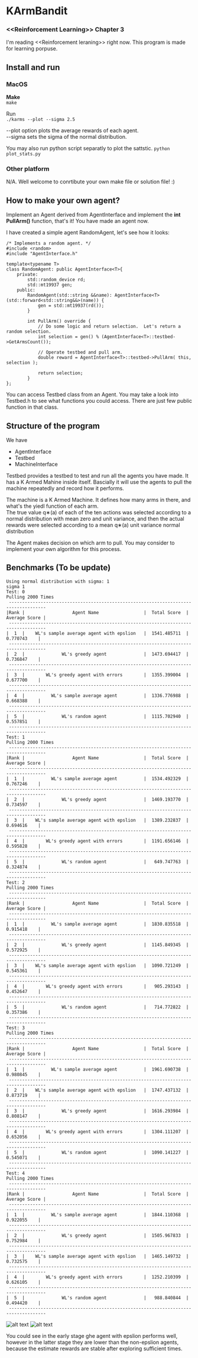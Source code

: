 # KArmBandit
### **\<<Reinforcement Learning\>> Chapter 3**
I'm reading \<<Reinforcement leraning\>> right now.  This program is made for learning porpuse.  

## Install and run
### MacOS
**Make**  
```make```

Run   
```./karms --plot --sigma 2.5```  

--plot option plots the average rewards of each agent.   
--sigma sets the sigma of the normal distribution.   

You may also run python script separatly to plot the sattstic.
```python plot_stats.py```

### Other platform
N/A.  Well welcome to conrtibute your own make file or solution file!  :)



## How to make your own agent?
Implement an Agent derived from AgentInterface and implement the **int PullArm()** function, that's it!  You have made an agent now.

I have created a simple agent RandomAgent, let's see how it looks:
```
/* Implements a random agent. */
#include <random>
#include "AgentInterface.h"

template<typename T>
class RandomAgent: public AgentInterface<T>{
    private:
        std::random_device rd;
        std::mt19937 gen;
    public:
        RandomAgent(std::string &&name): AgentInterface<T>(std::forward<std::string&&>(name)) {
            gen = std::mt19937(rd());
        }

        int PullArm() override {
            // Do some logic and return selection.  Let's return a random selection.
            int selection = gen() % (AgentInterface<T>::testbed->GetArmsCount());

            // Operate testbed and pull arm.
            double reward = AgentInterface<T>::testbed->PullArm( this, selection );

            return selection;
        }
};
```
You can access Testbed class from an Agent.   You may take a look into Testbed.h to see what functions you could access.  There are just few public function in that class.

## Structure of the program
We have
- AgentInterface
- Testbed
- MachineInterface

Testbed provides a testbed to test and run all the agents you have made.  It has a K Armed Mahine inside itself.  Bascially it will use the agents to pull the machine repeatedly and record how it performs.

The machine is a K Armed Machine.  It defines how many arms in there, and what's the yiedl function of each arm.  
The true value q∗(a) of each of the ten actions was selected according to a normal distribution with mean zero and unit variance, and then the actual rewards were selected according to a mean q∗(a) unit variance normal distribution

The Agent makes decision on which arm to pull.  You may consider to implement your own algorithm for this process.

## Benchmarks (To be update) 

```
Using normal distribution with sigma: 1
sigma 1
Test: 0
Pulling 2000 Times
 ------------------------------------------------------------------------------------
|Rank |                  Agent Name                 |  Total Score  |  Average Score |
 ------------------------------------------------------------------------------------
|  1  |    WL's sample average agent with epslion   |  1541.485711  |    0.770743    |
 ------------------------------------------------------------------------------------
|  2  |              WL's greedy agent              |  1473.694417  |    0.736847    |
 ------------------------------------------------------------------------------------
|  3  |        WL's greedy agent with errors        |  1355.399004  |    0.677700    |
 ------------------------------------------------------------------------------------
|  4  |          WL's sample average agent          |  1336.776988  |    0.668388    |
 ------------------------------------------------------------------------------------
|  5  |              WL's random agent              |  1115.702940  |    0.557851    |
 ------------------------------------------------------------------------------------
Test: 1
Pulling 2000 Times
 ------------------------------------------------------------------------------------
|Rank |                  Agent Name                 |  Total Score  |  Average Score |
 ------------------------------------------------------------------------------------
|  1  |          WL's sample average agent          |  1534.492329  |    0.767246    |
 ------------------------------------------------------------------------------------
|  2  |              WL's greedy agent              |  1469.193770  |    0.734597    |
 ------------------------------------------------------------------------------------
|  3  |    WL's sample average agent with epslion   |  1389.232837  |    0.694616    |
 ------------------------------------------------------------------------------------
|  4  |        WL's greedy agent with errors        |  1191.656146  |    0.595828    |
 ------------------------------------------------------------------------------------
|  5  |              WL's random agent              |   649.747763  |    0.324874    |
 ------------------------------------------------------------------------------------
Test: 2
Pulling 2000 Times
 ------------------------------------------------------------------------------------
|Rank |                  Agent Name                 |  Total Score  |  Average Score |
 ------------------------------------------------------------------------------------
|  1  |          WL's sample average agent          |  1830.835518  |    0.915418    |
 ------------------------------------------------------------------------------------
|  2  |              WL's greedy agent              |  1145.849345  |    0.572925    |
 ------------------------------------------------------------------------------------
|  3  |    WL's sample average agent with epslion   |  1090.721249  |    0.545361    |
 ------------------------------------------------------------------------------------
|  4  |        WL's greedy agent with errors        |   905.293143  |    0.452647    |
 ------------------------------------------------------------------------------------
|  5  |              WL's random agent              |   714.772822  |    0.357386    |
 ------------------------------------------------------------------------------------
Test: 3
Pulling 2000 Times
 ------------------------------------------------------------------------------------
|Rank |                  Agent Name                 |  Total Score  |  Average Score |
 ------------------------------------------------------------------------------------
|  1  |          WL's sample average agent          |  1961.690738  |    0.980845    |
 ------------------------------------------------------------------------------------
|  2  |    WL's sample average agent with epslion   |  1747.437132  |    0.873719    |
 ------------------------------------------------------------------------------------
|  3  |              WL's greedy agent              |  1616.293984  |    0.808147    |
 ------------------------------------------------------------------------------------
|  4  |        WL's greedy agent with errors        |  1304.111207  |    0.652056    |
 ------------------------------------------------------------------------------------
|  5  |              WL's random agent              |  1090.141227  |    0.545071    |
 ------------------------------------------------------------------------------------
Test: 4
Pulling 2000 Times
 ------------------------------------------------------------------------------------
|Rank |                  Agent Name                 |  Total Score  |  Average Score |
 ------------------------------------------------------------------------------------
|  1  |          WL's sample average agent          |  1844.110368  |    0.922055    |
 ------------------------------------------------------------------------------------
|  2  |              WL's greedy agent              |  1505.967833  |    0.752984    |
 ------------------------------------------------------------------------------------
|  3  |    WL's sample average agent with epslion   |  1465.149732  |    0.732575    |
 ------------------------------------------------------------------------------------
|  4  |        WL's greedy agent with errors        |  1252.210399  |    0.626105    |
 ------------------------------------------------------------------------------------
|  5  |              WL's random agent              |   988.840844  |    0.494420    |
 ------------------------------------------------------------------------------------

```


![alt text](https://github.com/wenlianglaw/KArmBandit/blob/master/Images/Sigma_3.5.png "benchmark_fig_sigma_3.5")
![alt text](https://github.com/wenlianglaw/KArmBandit/blob/master/Images/Sigma_1.0_1.png "benchmark_fig_sigma_1.0")

You could see in the early stage ghe agent with epslion performs well, however in the latter stage they are lower than the non-epslion agents, because the estimate rewards are stable after exploring sufficient times.
